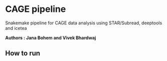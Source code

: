 # CAGE pipeline
Snakemake pipeline for CAGE data analysis using STAR/Subread, deeptools and icetea

**Authors : Jana Bohem and Vivek Bhardwaj**

## How to run


